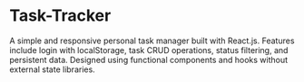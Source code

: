 # Task-Tracker
A simple and responsive personal task manager built with React.js. Features include login with localStorage, task CRUD operations, status filtering, and persistent data. Designed using functional components and hooks without external state libraries.
